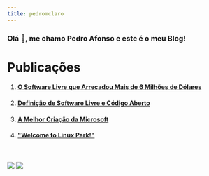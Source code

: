 ```yaml
---
title: pedromclaro
---
```


### Olá 👋, me chamo Pedro Afonso e este é o meu Blog!


# Publicações
1. #### [O Software Livre que Arrecadou Mais de 6 Milhões de Dólares](./posts/o-software-livre-que-arrecadou-mais-de-6-milhoes-de-dolares.md)
2. #### [Definição de Software Livre e Código Aberto](./posts/definicao-de-software-livre-e-codigo-aberto.md)
3. #### [A Melhor Criação da Microsoft](./posts/a-melhor-criacao-da-microsoft.md)
4. #### ["Welcome to Linux Park!"](./posts/welcome-to-linux-park.md)

<br>
<br>
<img src="https://img.shields.io/badge/Made%20with-Markdown-1f425f.svg">
<img src="https://img.shields.io/github/license/pedromclaro/blog.svg">

<!--
<center>
    <a href= "https://github.com/pedromclaro"><img src="https://img.shields.io/badge/GitHub-100000?style=for-the-badge&logo=github&logoColor=white"></a>
    <a href= "https://www.linkedin.com/in/pedroafonsomclaro"><img src="https://img.shields.io/badge/LinkedIn-0077B5?style=for-the-badge&logo=linkedin&logoColor=white"></a>
    <a href= "https://pedromclaro.com"><img src= "https://img.shields.io/badge/website-000000?style=for-the-badge&logo=About.me&logoColor=white"></a>
</center>
-->